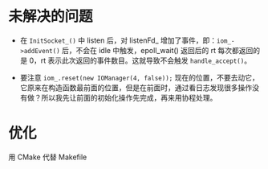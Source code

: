 # 未解决的问题

- 在 `InitSocket_()` 中 listen 后，对 listenFd_ 增加了事件，即：`iom_->addEvent()` 后，不会在 idle 中触发，epoll_wait() 返回后的 rt 每次都返回的是 0，rt 表示此次返回的事件数目。这就导致不会触发 `handle_accept()`。

- 要注意 `iom_.reset(new IOManager(4, false));` 现在的位置，不要去动它，它原来在构造函数最前面的位置，但是在前面时，通过看日志发现很多操作没有做？所以我先让前面的初始化操作先完成，再来用协程处理。

# 优化

用 CMake 代替 Makefile
